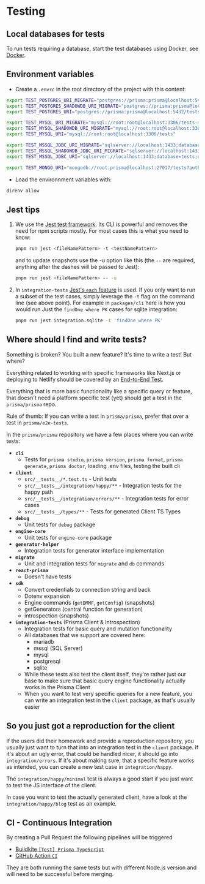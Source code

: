 # Testing

## Local databases for tests

To run tests requiring a database, start the test databases using Docker, see [Docker](./docker/README.md).

## Environment variables

- Create a `.envrc` in the root directory of the project with this content:

```sh
export TEST_POSTGRES_URI_MIGRATE="postgres://prisma:prisma@localhost:5432/tests-migrate"
export TEST_POSTGRES_SHADOWDB_URI_MIGRATE="postgres://prisma:prisma@localhost:5432/tests-migrate-shadowdb"
export TEST_POSTGRES_URI="postgres://prisma:prisma@localhost:5432/tests"

export TEST_MYSQL_URI_MIGRATE="mysql://root:root@localhost:3306/tests-migrate"
export TEST_MYSQL_SHADOWDB_URI_MIGRATE="mysql://root:root@localhost:3306/tests-migrate-shadowdb"
export TEST_MYSQL_URI="mysql://root:root@localhost:3306/tests"

export TEST_MSSQL_JDBC_URI_MIGRATE="sqlserver://localhost:1433;database=tests-migrate;user=SA;password=Pr1sm4_Pr1sm4;trustServerCertificate=true;"
export TEST_MSSQL_SHADOWDB_JDBC_URI_MIGRATE="sqlserver://localhost:1433;database=tests-migrate-shadowdb;user=SA;password=Pr1sm4_Pr1sm4;trustServerCertificate=true;"
export TEST_MSSQL_JDBC_URI="sqlserver://localhost:1433;database=tests;user=SA;password=Pr1sm4_Pr1sm4;trustServerCertificate=true;"

export TEST_MONGO_URI="mongodb://root:prisma@localhost:27017/tests?authSource=admin"
```

- Load the environnment variables with:

```sh
direnv allow
```

## Jest tips

1. We use the [Jest test framework](https://jestjs.io/). Its CLI is powerful and removes the need for npm scripts mostly. For most cases this is what you need to know:

   ```sh
   pnpm run jest <fileNamePattern> -t <testNamePattern>
   ```

   and to update snapshots use the -u option like this (the `--` are required, anything after the dashes will be passed to Jest):

   ```sh
   pnpm run jest <fileNamePattern> -- -u
   ```

1. In `integration-tests` [Jest's `each` feature](https://jestjs.io/docs/en/api#testeachtablename-fn-timeout) is used. If you only want to run a subset of the test cases, simply leverage the `-t` flag on the command line (see above point). For example in `packages/cli` here is how you would run Just the `findOne where PK` cases for sqlite integration:

   ```sh
   pnpm run jest integration.sqlite -t 'findOne where PK'
   ```

## Where should I find and write tests?

Something is broken? You built a new feature? It's time to write a test! But where?

Everything related to working with specific frameworks like Next.js or deploying to Netlify should be covered by an [End-to-End Test](https://github.com/prisma/e2e-tests).

Everything that is more basic functionality like a specific query or feature, that doesn't need a platform specific test (yet) should get a test in the `prisma/prisma` repo.

Rule of thumb: If you can write a test in `prisma/prisma`, prefer that over a test in `prisma/e2e-tests`.

In the `prisma/prisma` repository we have a few places where you can write tests:

- **`cli`**
  - Tests for `prisma studio`, `prisma version`, `prisma format`, `prisma generate`, `prisma doctor`, loading .env files, testing the built cli
- **`client`**
  - `src/__tests__/*.test.ts` - Unit tests
  - `src/__tests__/integration/happy/**` - Integration tests for the happy path
  - `src/__tests__/integration/errors/**` - Integration tests for error cases
  - `src/__tests__/types/**` - Tests for generated Client TS Types
- **`debug`**
  - Unit tests for `debug` package
- **`engine-core`**
  - Unit tests for `engine-core` package
- **`generator-helper`**
  - Integration tests for generator interface implementation
- **`migrate`**
  - Unit and integration tests for `migrate` and `db` commands
- **`react-prisma`**
  - Doesn't have tests
- **`sdk`**
  - Convert credentials to connection string and back
  - Dotenv expansion
  - Engine commands (`getDMMF`, `getConfig`) (snapshots)
  - getGenerators (central function for generation)
  - introspection (snapshots)
- **`integration-tests`** (Prisma Client & Introspection)
  - Integration tests for basic query and mutation functionality
  - All databases that we support are covered here:
    - mariadb
    - mssql (SQL Server)
    - mysql
    - postgresql
    - sqlite
  - While these tests also test the client itself, they're rather just our base to make sure that basic query engine functionality actually works in the Prisma Client
  - When you want to test very specific queries for a new feature, you can write an integration test in the `client` package, as that's usually easier

## So you just got a reproduction for the client

If the users did their homework and provide a reproduction repository, you usually just want to turn that into an integration test in the `client` package.
If it's about an ugly error, that could be handled nicer, it should go into `integration/errors`.
If it's about making sure, that a specific feature works as intended, you can create a new test case in `integration/happy`.

The `integration/happy/minimal` test is always a good start if you just want to test the JS interface of the client.

In case you want to test the actually generated client, have a look at the `integration/happy/blog` test as an example.

## CI - Continuous Integration

By creating a Pull Request the following pipelines will be triggered

- [Buildkite `[Test] Prisma TypeScript`](https://buildkite.com/prisma/test-prisma-typescript)
- [GitHub Action `CI`](https://github.com/prisma/prisma/blob/main/.github/workflows/test.yml)

They are both running the same tests but with different Node.js version and will need to be successful before merging.

